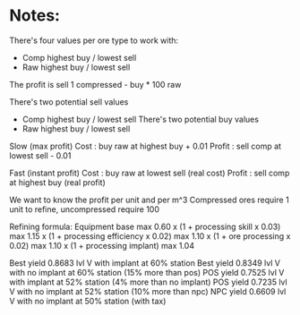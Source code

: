 ﻿Notes: 
===

There's four values per ore type to work with:
- Comp highest buy / lowest sell
- Raw  highest buy / lowest sell

The profit is sell 1 compressed - buy * 100 raw

There's two potential sell values
- Comp highest buy / lowest sell
There's two potential buy values
- Raw  highest buy / lowest sell

Slow (max profit)
Cost   : buy  raw  at highest buy + 0.01
Profit : sell comp at lowest sell - 0.01

Fast (instant profit)
Cost   : buy  raw  at lowest sell (real cost)
Profit : sell comp at highest buy (real profit)

We want to know the profit per unit and per m^3
Compressed ores require 1 unit to refine, uncompressed require 100

Refining formula: 
Equipment base                           max 0.60
 x (1 + processing skill x 0.03)         max 1.15
 x (1 + processing efficiency x 0.02)    max 1.10
 x (1 + ore processing x 0.02)           max 1.10
 x (1 + processing implant)              max 1.04

Best yield  0.8683  lvl V with implant    at 60% station
Best yield  0.8349  lvl V with no implant at 60% station (15% more than pos)
POS yield   0.7525  lvl V with implant    at 52% station (4%  more than no implant)
POS yield   0.7235  lvl V with no implant at 52% station (10% more than npc)
NPC yield   0.6609  lvl V with no implant at 50% station (with tax)